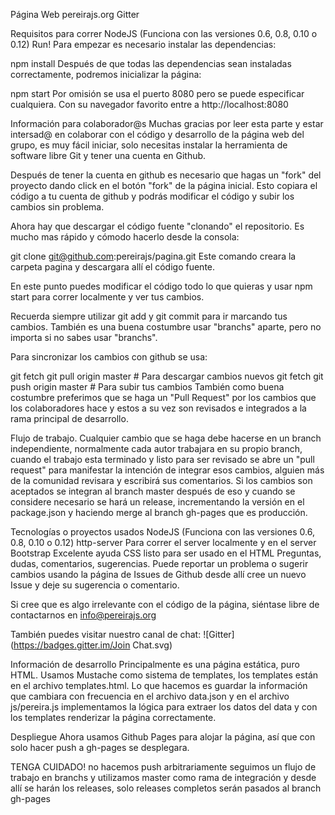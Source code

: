 Página Web pereirajs.org
Gitter

Requisitos para correr
NodeJS (Funciona con las versiones 0.6, 0.8, 0.10 o 0.12)
Run!
Para empezar es necesario instalar las dependencias:

npm install
Después de que todas las dependencias sean instaladas correctamente, podremos inicializar la página:

npm start
Por omisión se usa el puerto 8080 pero se puede especificar cualquiera. Con su navegador favorito entre a http://localhost:8080

Información para colaborador@s
Muchas gracias por leer esta parte y estar intersad@ en colaborar con el código y desarrollo de la página web del grupo, es muy fácil iniciar, solo necesitas instalar la herramienta de software libre Git y tener una cuenta en Github.

Después de tener la cuenta en github es necesario que hagas un "fork" del proyecto dando click en el botón "fork" de la página inicial. Esto copiara el código a tu cuenta de github y podrás modificar el código y subir los cambios sin problema.

Ahora hay que descargar el código fuente "clonando" el repositorio. Es mucho mas rápido y cómodo hacerlo desde la consola:

git clone git@github.com:pereirajs/pagina.git
Este comando creara la carpeta pagina y descargara allí el código fuente.

En este punto puedes modificar el código todo lo que quieras y usar npm start para correr localmente y ver tus cambios.

Recuerda siempre utilizar git add y git commit para ir marcando tus cambios. También es una buena costumbre usar "branchs" aparte, pero no importa si no sabes usar "branchs".

Para sincronizar los cambios con github se usa:

git fetch
git pull origin master # Para descargar cambios nuevos
git fetch
git push origin master # Para subir tus cambios
También como buena costumbre preferimos que se haga un "Pull Request" por los cambios que los colaboradores hace y estos a su vez son revisados e integrados a la rama principal de desarrollo.

Flujo de trabajo.
Cualquier cambio que se haga debe hacerse en un branch independiente, normalmente cada autor trabajara en su propio branch, cuando el trabajo esta terminado y listo para ser revisado se abre un "pull request" para manifestar la intención de integrar esos cambios, alguien más de la comunidad revisara y escribirá sus comentarios. Si los cambios son aceptados se integran al branch master después de eso y cuando se considere necesario se hará un release, incrementando la versión en el package.json y haciendo merge al branch gh-pages que es producción.

Tecnologías o proyectos usados
NodeJS (Funciona con las versiones 0.6, 0.8, 0.10 o 0.12)
http-server Para correr el server localmente y en el server
Bootstrap Excelente ayuda CSS listo para ser usado en el HTML
Preguntas, dudas, comentarios, sugerencias.
Puede reportar un problema o sugerir cambios usando la página de Issues de Github desde allí cree un nuevo Issue y deje su sugerencia o comentario.

Si cree que es algo irrelevante con el código de la página, siéntase libre de contactarnos en info@pereirajs.org

También puedes visitar nuestro canal de chat: ![Gitter](https://badges.gitter.im/Join Chat.svg)

Información de desarrollo
Principalmente es una página estática, puro HTML. Usamos Mustache como sistema de templates, los templates están en el archivo templates.html. Lo que hacemos es guardar la información que cambiara con frecuencia en el archivo data.json y en el archivo js/pereira.js implementamos la lógica para extraer los datos del data y con los templates renderizar la página correctamente.

Despliegue
Ahora usamos Github Pages para alojar la página, así que con solo hacer push a gh-pages se desplegara.

TENGA CUIDADO! no hacemos push arbitrariamente seguimos un flujo de trabajo en branchs y utilizamos master como rama de integración y desde allí se harán los releases, solo releases completos serán pasados al branch gh-pages

